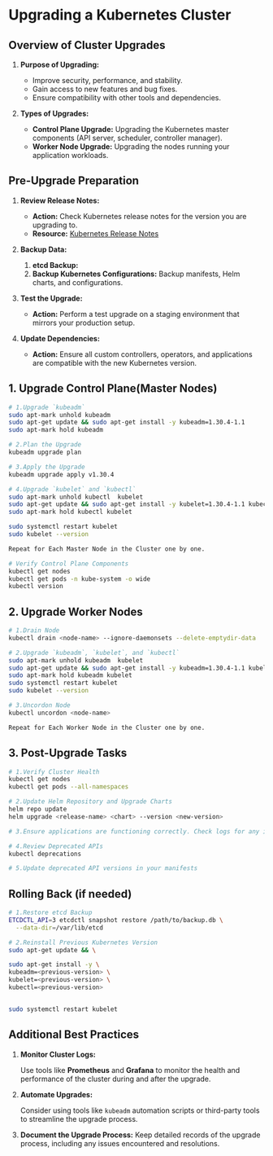 # **Upgrading a Kubernetes Cluster**

## **Overview of Cluster Upgrades**

1. **Purpose of Upgrading:**

   - Improve security, performance, and stability.
   - Gain access to new features and bug fixes.
   - Ensure compatibility with other tools and dependencies.

2. **Types of Upgrades:**
   - **Control Plane Upgrade:** Upgrading the Kubernetes master components (API server, scheduler, controller manager).
   - **Worker Node Upgrade:** Upgrading the nodes running your application workloads.

## **Pre-Upgrade Preparation**

1. **Review Release Notes:**

   - **Action:** Check Kubernetes release notes for the version you are upgrading to.
   - **Resource:** [Kubernetes Release Notes](https://kubernetes.io/docs/setup/release/notes/)

2. **Backup Data:**

   1. **etcd Backup:**
   1. **Backup Kubernetes Configurations:** Backup manifests, Helm charts, and configurations.

3. **Test the Upgrade:**

   - **Action:** Perform a test upgrade on a staging environment that mirrors your production setup.

4. **Update Dependencies:**
   - **Action:** Ensure all custom controllers, operators, and applications are compatible with the new Kubernetes version.

## **1. Upgrade Control Plane(Master Nodes)**

```bash
# 1.Upgrade `kubeadm`
sudo apt-mark unhold kubeadm 
sudo apt-get update && sudo apt-get install -y kubeadm=1.30.4-1.1
sudo apt-mark hold kubeadm
```

```bash
# 2.Plan the Upgrade
kubeadm upgrade plan
```

```bash
# 3.Apply the Upgrade
kubeadm upgrade apply v1.30.4
```

```bash
# 4.Upgrade `kubelet` and `kubectl`
sudo apt-mark unhold kubectl  kubelet
sudo apt-get update && sudo apt-get install -y kubelet=1.30.4-1.1 kubectl=1.30.4-1.1
sudo apt-mark hold kubectl kubelet 

sudo systemctl restart kubelet
sudo kubelet --version
```

```txt
Repeat for Each Master Node in the Cluster one by one.
```

```bash
# Verify Control Plane Components
kubectl get nodes
kubectl get pods -n kube-system -o wide
kubectl version
```

## **2. Upgrade Worker Nodes**

```bash
# 1.Drain Node
kubectl drain <node-name> --ignore-daemonsets --delete-emptydir-data
```

```bash
# 2.Upgrade `kubeadm`, `kubelet`, and `kubectl`
sudo apt-mark unhold kubeadm  kubelet
sudo apt-get update && sudo apt-get install -y kubeadm=1.30.4-1.1 kubelet=1.30.4-1.1
sudo apt-mark hold kubeadm kubelet 
sudo systemctl restart kubelet
sudo kubelet --version
```

```bash
# 3.Uncordon Node
kubectl uncordon <node-name>
```

```txt
Repeat for Each Worker Node in the Cluster one by one.
```

## **3. Post-Upgrade Tasks**

```bash
# 1.Verify Cluster Health
kubectl get nodes
kubectl get pods --all-namespaces
```

```bash
# 2.Update Helm Repository and Upgrade Charts
helm repo update
helm upgrade <release-name> <chart> --version <new-version>
```

```bash
# 3.Ensure applications are functioning correctly. Check logs for any issues.
```

```bash
# 4.Review Deprecated APIs
kubectl deprecations
```

```bash
# 5.Update deprecated API versions in your manifests
```

## **Rolling Back (if needed)**

```bash
# 1.Restore etcd Backup
ETCDCTL_API=3 etcdctl snapshot restore /path/to/backup.db \
  --data-dir=/var/lib/etcd
```

```bash
# 2.Reinstall Previous Kubernetes Version
sudo apt-get update && \

sudo apt-get install -y \
kubeadm=<previous-version> \
kubelet=<previous-version> \
kubectl=<previous-version>


sudo systemctl restart kubelet
```

## **Additional Best Practices**

1. **Monitor Cluster Logs:**

   Use tools like **Prometheus** and **Grafana** to monitor the health and performance of the cluster during and after the upgrade.

2. **Automate Upgrades:**

   Consider using tools like `kubeadm` automation scripts or third-party tools to streamline the upgrade process.

3. **Document the Upgrade Process:**
   Keep detailed records of the upgrade process, including any issues encountered and resolutions.
